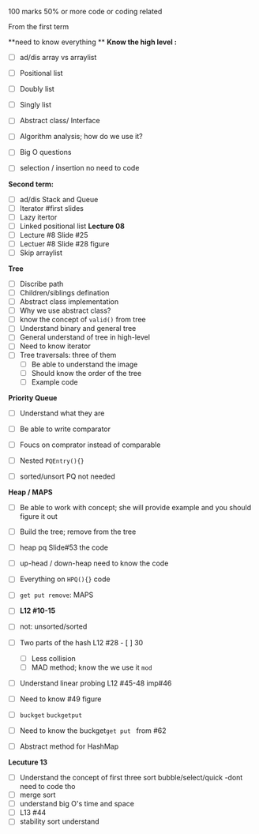 100 marks
50% or more code or coding related 

From the first term 

**need to know everything **
**Know the high level :**

- [ ] ad/dis array vs arraylist
- [ ] Positional list
- [ ] Doubly list
- [ ] Singly list  	
- [ ] Abstract class/ Interface 
- [ ] Algorithm analysis; how do we use it?
- [ ] Big O questions 

- [ ] selection / insertion no need to code 

**Second term:** 
- [ ] ad/dis Stack and Queue 
- [ ] Iterator #first slides
- [ ] Lazy itertor 
- [ ] Linked positional list 
**Lecture 08**
- [ ] Lecture #8 Slide #25 
- [ ] Lectuer #8 Slide #28 figure 
- [ ] Skip arraylist 

**Tree**

 - [ ] Discribe path
 - [ ] Children/siblings defination 
 - [ ] Abstract class implementation 
 - [ ] Why we use abstract class? 
 - [ ] know the concept of `valid()` from tree 
 - [ ] Understand binary and general tree
 - [ ] General understand of tree in high-level 
 - [ ] Need to know iterator 
 - [ ] Tree traversals: three of them 
    - [ ] Be able to understand the image 
    - [ ] Should know the order of the tree 
    - [ ] Example code 

**Priority Queue**

- [ ]  Understand what they are
- [ ]  Be able to write comparator 
- [ ]  Foucs on comprator instead of comparable 
- [ ]  Nested `PQEntry(){}` 
- [ ]  sorted/unsort PQ not needed 



**Heap / MAPS** 

- [ ] Be able to work with concept; she will provide example and you should figure it out 
- [ ] Build the tree; remove from the tree 
- [ ] heap pq Slide#53 the code 
- [ ] up-head / down-heap need to know the code 
- [ ] Everything on `HPQ(){}` code 
- [ ] `get put remove`: MAPS 
- [ ] **L12 #10-15** 
- [ ] not: unsorted/sorted 
- [ ] Two parts of the hash L12 #28 - [ ] 30
  - [ ] Less collision 
  - [ ] MAD method; know the we use it `mod` 
- [ ] Understand linear probing L12 #45-48  imp#46
- [ ] Need to know #49 figure 
- [ ] `buckget` `buckgetput` 
- [ ] Need to know the buckget`get put ` from #62  

- [ ] Abstract method for HashMap 

**Lecuture 13**

- [ ] Understand the concept of first three sort bubble/select/quick
	-dont need to code tho 	
- [ ] merge sort
- [ ] understand big O's time and space 
- [ ] L13 #44 
- [ ] stability sort understand 
